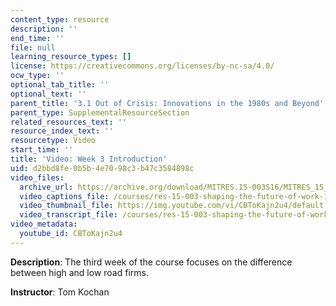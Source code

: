 ```yaml
---
content_type: resource
description: ''
end_time: ''
file: null
learning_resource_types: []
license: https://creativecommons.org/licenses/by-nc-sa/4.0/
ocw_type: ''
optional_tab_title: ''
optional_text: ''
parent_title: '3.1 Out of Crisis: Innovations in the 1980s and Beyond'
parent_type: SupplementalResourceSection
related_resources_text: ''
resource_index_text: ''
resourcetype: Video
start_time: ''
title: 'Video: Week 3 Introduction'
uid: d2bbd8fe-0b5b-4e70-98c3-b47c3584898c
video_files:
  archive_url: https://archive.org/download/MITRES.15-003S16/MITRES_15_003S16_3-1-1_360p.mp4
  video_captions_file: /courses/res-15-003-shaping-the-future-of-work-15-662x-spring-2016/52af7469a45958938d46d20c74de1313_CBToKajn2u4.vtt
  video_thumbnail_file: https://img.youtube.com/vi/CBToKajn2u4/default.jpg
  video_transcript_file: /courses/res-15-003-shaping-the-future-of-work-15-662x-spring-2016/050e8d41da03d8fc5faef60d1c836d0b_CBToKajn2u4.pdf
video_metadata:
  youtube_id: CBToKajn2u4
---
```


**Description**: The third week of the course focuses on the difference between high and low road firms.

**Instructor**: Tom Kochan


